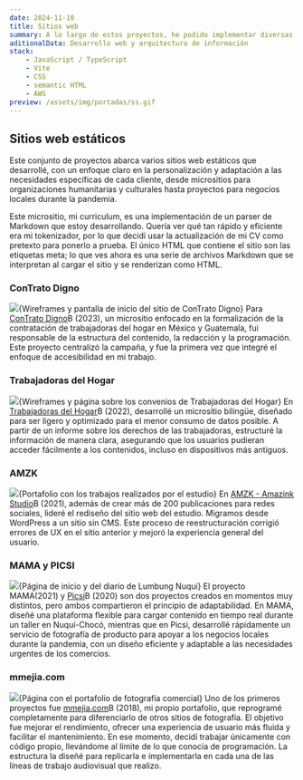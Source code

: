 ```yaml
---
date: 2024-11-10
title: Sitios web
summary: A lo largo de estos proyectos, he podido implementar diversas habilidades en desarrollo y manejo de información, desde crear un parser de Markdown en caliente hasta estructurar narrativas sobre derechos laborales o crear vitrinas para estudios y negocios locales.
aditionalData: Desarrollo web y arquitectura de información
stack:
    - JavaScript / TypeScript
    - Vite
    - CSS
    - semantic HTML
    - AWS
preview: /assets/img/portadas/ss.gif
---
```


## Sitios web estáticos

Este conjunto de proyectos abarca varios sitios web estáticos que desarrollé, con un enfoque claro en la personalización y adaptación a las necesidades específicas de cada cliente, desde micrositios para organizaciones humanitarias y culturales hasta proyectos para negocios locales durante la pandemia.

Este micrositio, mi curriculum, es una implementación de un parser de Markdown que estoy desarrollando. Quería ver qué tan rápido y eficiente era mi tokenizador, por lo que decidí usar la actualización de mi CV como pretexto para ponerlo a prueba. El único HTML que contiene el sitio son las etiquetas meta; lo que ves ahora es una serie de archivos Markdown que se interpretan al cargar el sitio y se renderizan como HTML.

### ConTrato Digno

![](/assets/img/ss/contratoDigno.jpg){Wireframes y pantalla de inicio del sitio de ConTrato Digno}
Para [ConTrato Digno](https://contratodigno.org/)B (2023), un micrositio enfocado en la formalización de la contratación de trabajadoras del hogar en México y Guatemala, fui responsable de la estructura del contenido, la redacción y la programación. Este proyecto centralizó la campaña, y fue la primera vez que integré el enfoque de accesibilidad en mi trabajo.

### Trabajadoras del Hogar

![](/assets/img/ss/trabajadoras.jpg){Wireframes y página sobre los convenios de Trabajadoras del Hogar}
En [Trabajadoras del Hogar](https://www.oas.org/es/cim/trabajo-domestico/)B (2022), desarrollé un micrositio bilingüe, diseñado para ser ligero y optimizado para el menor consumo de datos posible. A partir de un informe sobre los derechos de las trabajadoras, estructuré la información de manera clara, asegurando que los usuarios pudieran acceder fácilmente a los contenidos, incluso en dispositivos más antiguos.

### AMZK

![](/assets/img/ss/amzk.jpg){Portafolio con los trabajos realizados por el estudio}
En [AMZK - Amazink Studio](https://amazink.co/)B (2021), además de crear más de 200 publicaciones para redes sociales, lideré el rediseño del sitio web del estudio. Migramos desde WordPress a un sitio sin CMS. Este proceso de reestructuración corrigió errores de UX en el sitio anterior y mejoró la experiencia general del usuario.

### MAMA y PICSI

![](/assets/img/ss/nuqui.jpg){Página de inicio y del diario de Lumbung Nuqui}
El proyecto MAMA(2021) y [Picsi](http://picsi.mmejia.com/)B (2020) son dos proyectos creados en momentos muy distintos, pero ambos compartieron el principio de adaptabilidad. En MAMA, diseñé una plataforma flexible para cargar contenido en tiempo real durante un taller en Nuquí-Chocó, mientras que en Picsi, desarrollé rápidamente un servicio de fotografía de producto para apoyar a los negocios locales durante la pandemia, con un diseño eficiente y adaptable a las necesidades urgentes de los comercios.

### mmejia.com

![](/assets/img/ss/mmejia.jpg){Página con el portafolio de fotografía comercial}
Uno de los primeros proyectos fue [mmejia.com](https://mmejia.com)B (2018), mi propio portafolio, que reprogramé completamente para diferenciarlo de otros sitios de fotografía. El objetivo fue mejorar el rendimiento, ofrecer una experiencia de usuario más fluida y facilitar el mantenimiento. En ese momento, decidí trabajar únicamente con código propio, llevándome al límite de lo que conocía de programación. La estructura la diseñé para replicarla e implementarla en cada una de las líneas de trabajo audiovisual que realizo.
